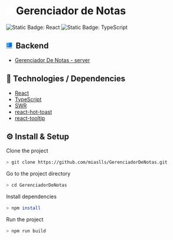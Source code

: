 # <img src="public/logo.svg" width="20" alt="Server"> Gerenciador de Notas

![Static Badge: React](https://img.shields.io/badge/React-5a5a5a?logo=react)
![Static Badge: TypeScript](https://img.shields.io/badge/TypeScript-5a5a5a?logo=typescript)

## <img src="public/server.png" width="16" alt="Server icon">&nbsp; Backend

- [Gerenciador De Notas - server](https://github.com/miaslls/GerenciadorDeNotas-server#readme)

## 🧮 Technologies / Dependencies

- [React](https://react.dev/)
- [TypeScript](https://www.typescriptlang.org/)
- [SWR](https://swr.vercel.app/)
- [react-hot-toast](https://react-hot-toast.com/)
- [react-tooltip](https://react-tooltip.com/)

## ⚙️ Install & Setup

Clone the project

```bash
> git clone https://github.com/miaslls/GerenciadorDeNotas.git
```

Go to the project directory

```bash
> cd GerenciadorDeNotas
```

Install dependencies

```bash
> npm install
```

Run the project

```bash
> npm run build
```
